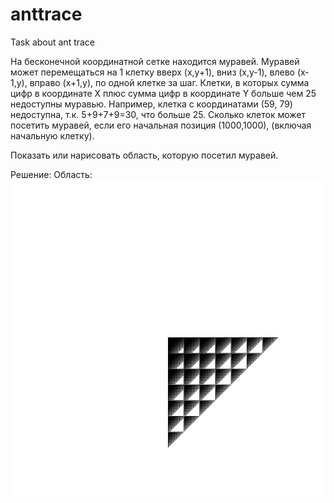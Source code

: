 # anttrace
Task about ant trace

На бесконечной координатной сетке находится муравей.
Муравей может перемещаться на 1 клетку вверх (x,y+1), вниз (x,y-1), влево (x-1,y), вправо (x+1,y), по одной клетке за шаг.
Клетки, в которых сумма цифр в координате X плюс сумма цифр в координате Y больше чем 25 недоступны муравью.
Например, клетка с координатами (59, 79) недоступна, т.к. 5+9+7+9=30, что больше 25.
Сколько клеток может посетить муравей, если его начальная позиция (1000,1000), (включая начальную клетку).

Показать или нарисовать область, которую посетил муравей.

Решение:
Область:
![Ant trace](anttrace.bmp)